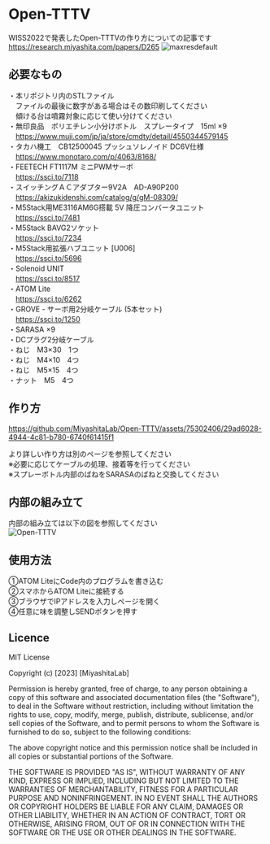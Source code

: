 # Open-TTTV
WISS2022で発表したOpen-TTTVの作り方についての記事です
<br>
https://research.miyashita.com/papers/D265
![maxresdefault](https://github.com/MiyashitaLab/Open-TTTV/assets/75302406/e3a12b44-d127-4a2f-b1e1-398a7da54043)

## 必要なもの
・本リポジトリ内のSTLファイル<br>
　ファイルの最後に数字がある場合はその数印刷してください<br>
　傾ける台は噴霧対象に応じて使い分けてください<br>
・無印良品　ポリエチレン小分けボトル　スプレータイプ　15ml ×9<br>
　https://www.muji.com/jp/ja/store/cmdty/detail/4550344579145<br>
・タカハ機工　CB12500045 プッシュソレノイド DC6V仕様<br>
　https://www.monotaro.com/p/4063/8168/<br>
・FEETECH FT1117M ミニPWMサーボ<br>
　https://ssci.to/7118<br>
・スイッチングＡＣアダプター9V2A　AD-A90P200<br>
　https://akizukidenshi.com/catalog/g/gM-08309/<br>
・M5Stack用ME3116AM6G搭載 5V 降圧コンバータユニット<br>
　https://ssci.to/7481<br>
・M5Stack BAVG2ソケット<br>
　https://ssci.to/7234<br>
・M5Stack用拡張ハブユニット [U006]<br>
　https://ssci.to/5696<br>
・Solenoid UNIT<br>
　https://ssci.to/8517<br>
・ATOM Lite<br>
　https://ssci.to/6262<br>
・GROVE - サーボ用2分岐ケーブル (5本セット)<br>
　https://ssci.to/1250<br>
・SARASA ×9<br>
・DCプラグ2分岐ケーブル<br>
・ねじ　M3×30　1つ<br>
・ねじ　M4×10　4つ<br>
・ねじ　M5×15　4つ<br>
・ナット　M5　4つ<br>

## 作り方

https://github.com/MiyashitaLab/Open-TTTV/assets/75302406/29ad6028-4944-4c81-b780-6740f61415f1

より詳しい作り方は別のページを参照してください<br>
※必要に応じてケーブルの処理、接着等を行ってください<br>
※スプレーボトル内部のばねをSARASAのばねと交換してください<br>

## 内部の組み立て
内部の組み立ては以下の図を参照してください<br>
![Open-TTTV](https://github.com/MiyashitaLab/Open-TTTV/assets/75302406/73e59a36-5a82-4078-8d9d-56ce05cfe1d3)

## 使用方法
①ATOM LiteにCode内のプログラムを書き込む<br>
②スマホからATOM Liteに接続する<br>
③ブラウザでIPアドレスを入力しページを開く<br>
④任意に味を調整しSENDボタンを押す<br>
## Licence

MIT License

Copyright (c) [2023] [MiyashitaLab]

Permission is hereby granted, free of charge, to any person obtaining a copy
of this software and associated documentation files (the "Software"), to deal
in the Software without restriction, including without limitation the rights
to use, copy, modify, merge, publish, distribute, sublicense, and/or sell
copies of the Software, and to permit persons to whom the Software is
furnished to do so, subject to the following conditions:

The above copyright notice and this permission notice shall be included in all
copies or substantial portions of the Software.

THE SOFTWARE IS PROVIDED "AS IS", WITHOUT WARRANTY OF ANY KIND, EXPRESS OR
IMPLIED, INCLUDING BUT NOT LIMITED TO THE WARRANTIES OF MERCHANTABILITY,
FITNESS FOR A PARTICULAR PURPOSE AND NONINFRINGEMENT. IN NO EVENT SHALL THE
AUTHORS OR COPYRIGHT HOLDERS BE LIABLE FOR ANY CLAIM, DAMAGES OR OTHER
LIABILITY, WHETHER IN AN ACTION OF CONTRACT, TORT OR OTHERWISE, ARISING FROM,
OUT OF OR IN CONNECTION WITH THE SOFTWARE OR THE USE OR OTHER DEALINGS IN THE
SOFTWARE.
